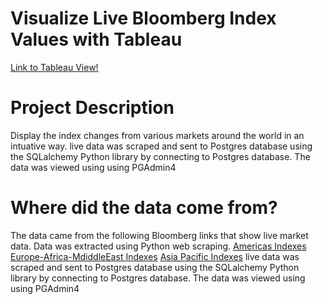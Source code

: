 # Visualize Live Bloomberg Index Values with Tableau

[Link to Tableau View!](https://public.tableau.com/profile/juanp5926#!/vizhome/WorldIndexValues/Dashboard1)

# Project Description
Display the index changes from various markets around the world in an intuative way. 
live data was scraped and sent to Postgres database using the SQLalchemy Python library by connecting to Postgres database. 
The data was viewed using using PGAdmin4

# Where did the data come from? 

The data came from the following Bloomberg links that show live market data. 
Data was extracted using Python web scraping.
[Americas Indexes](https://www.bloomberg.com/markets/stocks/world-indexes/americas)
[Europe-Africa-MdiddleEast Indexes](https://www.bloomberg.com/markets/stocks/world-indexes/europe-africa-middle-east)
[Asia Pacific Indexes](https://www.bloomberg.com/markets/stocks/world-indexes/asia-pacific)
live data was scraped and sent to Postgres database using the SQLalchemy Python library by connecting to Postgres database. 
The data was viewed using using PGAdmin4

